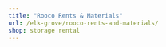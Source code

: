 ```yaml
---
title: "Rooco Rents & Materials"
url: /elk-grove/rooco-rents-and-materials/
shop: storage rental
---
```

